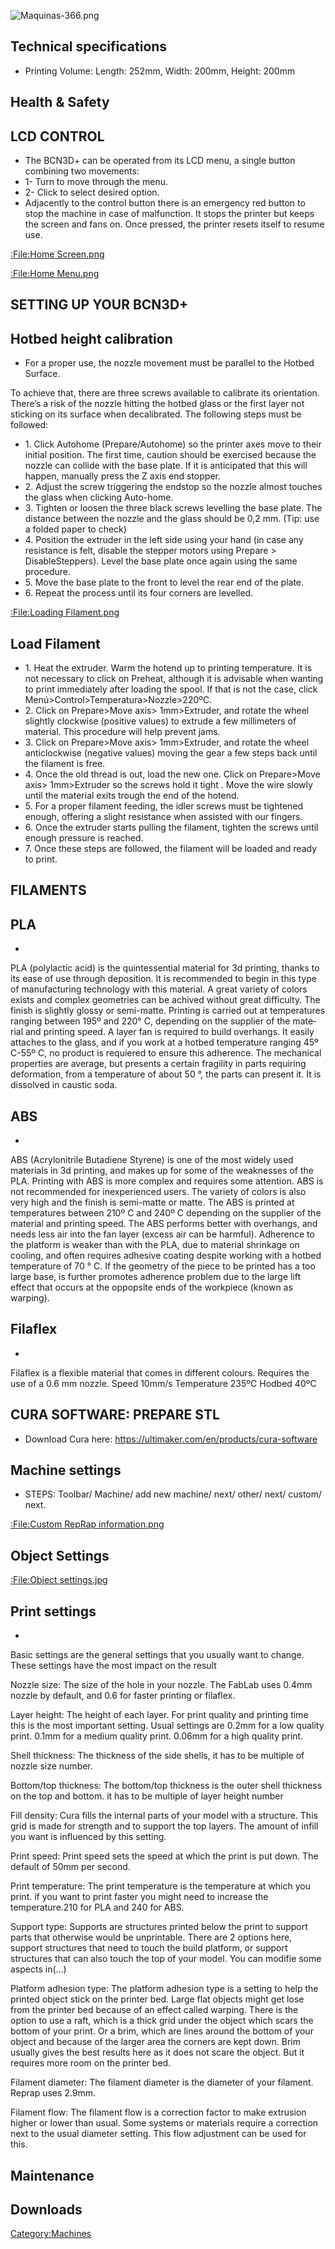 ![](/assets/images/Maquinas-366.png "Maquinas-366.png")

## Technical specifications

  - Printing Volume: Length: 252mm, Width: 200mm, Height: 200mm

## Health & Safety

## LCD CONTROL

  - The BCN3D+ can be operated from its LCD menu, a single button
    combining two movements:
  - 1- Turn to move through the menu.
  - 2- Click to select desired option.
  - Adjacently to the control button there is an emergency red button to
    stop the machine in case of malfunction. It stops the printer but
    keeps the screen and fans on. Once pressed, the printer resets
    itself to resume use.

[:<File:Home> Screen.png](:File:Home_Screen.png "wikilink")

[:<File:Home> Menu.png](:File:Home_Menu.png "wikilink")

## **SETTING UP YOUR BCN3D+**

## Hotbed height calibration

  - For a proper use, the nozzle movement must be parallel to the Hotbed
    Surface.

To achieve that, there are three screws available to calibrate its
orientation. There’s a risk of the nozzle hitting the hotbed glass or
the first layer not sticking on its surface when decalibrated. The
following steps must be followed:

  - 1\. Click Autohome (Prepare/Autohome) so the printer axes move to
    their initial position. The first time, caution should be exercised
    because the nozzle can collide with the base plate. If it is
    anticipated that this will happen, manually press the Z axis end
    stopper.
  - 2\. Adjust the screw triggering the endstop so the nozzle almost
    touches the glass when clicking Auto-home.
  - 3\. Tighten or loosen the three black screws levelling the base
    plate. The distance between the nozzle and the glass should be 0,2
    mm. (Tip: use a folded paper to check)
  - 4\. Position the extruder in the left side using your hand (in case
    any resistance is felt, disable the stepper motors using Prepare \>
    DisableSteppers). Level the base plate once again using the same
    procedure.
  - 5\. Move the base plate to the front to level the rear end of the
    plate.
  - 6\. Repeat the process until its four corners are levelled.

[:<File:Loading> Filament.png](:File:Loading_Filament.png "wikilink")

## Load Filament

  - 1\. Heat the extruder. Warm the hotend up to printing temperature.
    It is not necessary to click on Preheat, although it is advisable
    when wanting to print immediately after loading the spool. If that
    is not the case, click Menú\>Control\>Temperatura\>Nozzle\>220ºC.
  - 2\. Click on Prepare\>Move axis\> 1mm\>Extruder, and rotate the
    wheel slightly clockwise (positive values) to extrude a few
    millimeters of material. This procedure will help prevent jams.
  - 3\. Click on Prepare\>Move axis\> 1mm\>Extruder, and rotate the
    wheel anticlockwise (negative values) moving the gear a few steps
    back until the filament is free.
  - 4\. Once the old thread is out, load the new one. Click on
    Prepare\>Move axis\> 1mm\>Extruder so the screws hold it tight .
    Move the wire slowly until the material exits trough the end of the
    hotend.
  - 5\. For a proper filament feeding, the idler screws must be
    tightened enough, offering a slight resistance when assisted with
    our fingers.
  - 6\. Once the extruder starts pulling the filament, tighten the
    screws until enough pressure is reached.
  - 7\. Once these steps are followed, the filament will be loaded and
    ready to print.

## **FILAMENTS**

## PLA

  -
PLA (polylactic acid) is the quintessential material for 3d printing,
thanks to its ease of use through deposition. It is recommended to begin
in this type of manufacturing technology with this material. A great
variety of colors exists and complex geometries can be achived without
great difficulty. The finish is slightly glossy or semi-matte. Printing
is carried out at temperatures ranging between 195º and 220° C,
depending on the supplier of the mate­rial and printing speed. A layer
fan is required to build overhangs. It easily attaches to the glass, and
if you work at a hotbed temperature ranging 45º C-55º C, no product is
requiered to ensure this adherence. The mechanical properties are
average, but presents a certain fragility in parts requiring
deformation, from a tempe­rature of about 50 °, the parts can present
it. It is dissolved in caustic soda.

## ABS

  -
ABS (Acrylonitrile Butadiene Styrene) is one of the most widely used
materials in 3d printing, and makes up for some of the weaknesses of the
PLA. Printing with ABS is more complex and requires some attention. ABS
is not recom­mended for inexperienced users. The variety of colors is
also very high and the finish is semi-matte or matte. The ABS is printed
at temperatures between 210º C and 240º C depending on the supplier of
the material and prin­ting speed. The ABS performs better with
overhangs, and needs less air into the fan layer (excess air can be
harmful). Adherence to the platform is weaker than with the PLA, due to
material shrinkage on cooling, and often requires adhesive coating
despite working with a hotbed temperature of 70 ° C. If the geometry of
the piece to be printed has a too large base, is further promotes
adherence problem due to the large lift effect that occurs at the
oppopsite ends of the workpiece (known as warping).

## Filaflex

  -
Filaflex is a flexible material that comes in different colours.
Requires the use of a 0.6 mm nozzle. Speed 10mm/s Temperature 235ºC
Hodbed 40ºC

## **CURA SOFTWARE: PREPARE STL**

  - Download Cura here:
    <https://ultimaker.com/en/products/cura-software>

## Machine settings

  - STEPS: Toolbar/ Machine/ add new machine/ next/ other/ next/ custom/
    next.

[:<File:Custom> RepRap
information.png](:File:Custom_RepRap_information.png "wikilink")

## Object Settings

[:<File:Object> settings.jpg](:File:Object_settings.jpg "wikilink")

## Print settings

  -
Basic settings are the general settings that you usually want to change.
These settings have the most impact on the result

Nozzle size: The size of the hole in your nozzle. The FabLab uses 0.4mm
nozzle by default, and 0.6 for faster printing or filaflex.

Layer height: The height of each layer. For print quality and printing
time this is the most important setting. Usual settings are 0.2mm for a
low quality print. 0.1mm for a medium quality print. 0.06mm for a high
quality print.

Shell thickness: The thickness of the side shells, it has to be multiple
of nozzle size number.

Bottom/top thickness: The bottom/top thickness is the outer shell
thickness on the top and bottom. it has to be multiple of layer height
number

Fill density: Cura fills the internal parts of your model with a
structure. This grid is made for strength and to support the top layers.
The amount of infill you want is influenced by this setting.

Print speed: Print speed sets the speed at which the print is put down.
The default of 50mm per second.

Print temperature: The print temperature is the temperature at which you
print. if you want to print faster you might need to increase the
temperature.210 for PLA and 240 for ABS.

Support type: Supports are structures printed below the print to support
parts that otherwise would be unprintable. There are 2 options here,
support structures that need to touch the build platform, or support
structures that can also touch the top of your model. You can modifie
some aspects in(…)

Platform adhesion type: The platform adhesion type is a setting to help
the printed object stick on the printer bed. Large flat objects might
get lose from the printer bed because of an effect called warping. There
is the option to use a raft, which is a thick grid under the object
which scars the bottom of your print. Or a brim, which are lines around
the bottom of your object and because of the larger area the corners are
kept down. Brim usually gives the best results here as it does not scare
the object. But it requires more room on the printer bed.

Filament diameter: The filament diameter is the diameter of your
filament. Reprap uses 2.9mm.

Filament flow: The filament flow is a correction factor to make
extrusion higher or lower than usual. Some systems or materials require
a correction next to the usual diameter setting. This flow adjustment
can be used for this.

## Maintenance

## Downloads

[Category:Machines](Category:Machines "wikilink")